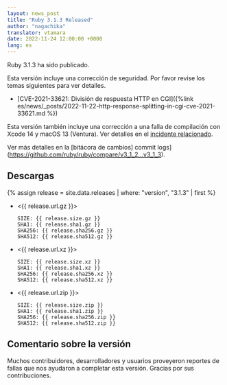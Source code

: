 ```yaml
---
layout: news_post
title: "Ruby 3.1.3 Released"
author: "nagachika"
translator: vtamara
date: 2022-11-24 12:00:00 +0000
lang: es
---
```


Ruby 3.1.3 ha sido publicado.

Esta versión incluye una corrección de seguridad.
Por favor revise los temas siguientes para ver detalles.

* [CVE-2021-33621: División de respuesta HTTP en CGI]({%link es/news/_posts/2022-11-22-http-response-splitting-in-cgi-cve-2021-33621.md %})

Esta versión también incluye una corrección a una falla de compilación con
Xcode 14 y macOS 13 (Ventura).
Ver detalles en el [incidente relacionado](https://bugs.ruby-lang.org/issues/18912).

Ver más detalles en la [bitácora de cambios] commit logs](https://github.com/ruby/ruby/compare/v3_1_2...v3_1_3).

## Descargas

{% assign release = site.data.releases | where: "version", "3.1.3" | first %}

* <{{ release.url.gz }}>

      SIZE: {{ release.size.gz }}
      SHA1: {{ release.sha1.gz }}
      SHA256: {{ release.sha256.gz }}
      SHA512: {{ release.sha512.gz }}

* <{{ release.url.xz }}>

      SIZE: {{ release.size.xz }}
      SHA1: {{ release.sha1.xz }}
      SHA256: {{ release.sha256.xz }}
      SHA512: {{ release.sha512.xz }}

* <{{ release.url.zip }}>

      SIZE: {{ release.size.zip }}
      SHA1: {{ release.sha1.zip }}
      SHA256: {{ release.sha256.zip }}
      SHA512: {{ release.sha512.zip }}


## Comentario sobre la versión

Muchos contribuidores, desarrolladores y usuarios proveyeron reportes
de fallas que nos ayudaron a completar esta versión.
Gracias por sus contribuciones.
